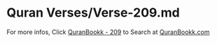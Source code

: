 # Quran Verses/Verse-209.md 

For more infos, Click [QuranBookk - 209](https://www.quranbookk.com/quran/search?q=209) to Search at [QuranBookk.com](http://quranbookk.com/)